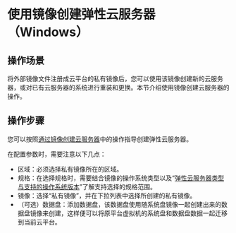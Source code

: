 # 使用镜像创建弹性云服务器（Windows）<a name="ims_01_0207"></a>

## 操作场景<a name="section17191143145412"></a>

将外部镜像文件注册成云平台的私有镜像后，您可以使用该镜像创建新的云服务器，或对已有云服务器的系统进行重装和更换。本节介绍使用镜像创建云服务器的操作。

## 操作步骤<a name="section328511235510"></a>

您可以按照[通过镜像创建云服务器](通过镜像创建云服务器.md)中的操作指导创建弹性云服务器。

在配置参数时，需要注意以下几点：

-   区域：必须选择私有镜像所在的区域。
-   规格：在选择规格时，需要结合镜像的操作系统类型以及“[弹性云服务器类型与支持的操作系统版本](https://support.huaweicloud.com/productdesc-ims/ims_01_0007.html)”了解支持选择的规格范围。
-   镜像：选择“私有镜像”，并在下拉列表中选择所创建的私有镜像。
-   （可选）数据盘：添加数据盘，该数据盘使用随系统盘镜像一起创建出来的数据盘镜像来创建，这样便可以将原平台虚拟机的系统盘和数据盘数据一起迁移到当前云平台。

